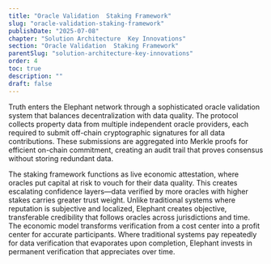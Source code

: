 ```yaml
---
title: "Oracle Validation  Staking Framework"
slug: "oracle-validation-staking-framework"
publishDate: "2025-07-08"
chapter: "Solution Architecture  Key Innovations"
section: "Oracle Validation  Staking Framework"
parentSlug: "solution-architecture-key-innovations"
order: 4
toc: true
description: ""
draft: false
---
```


Truth enters the Elephant network through a sophisticated oracle validation system that balances decentralization with data quality. The protocol collects property data from multiple independent oracle providers, each required to submit off-chain cryptographic signatures for all data contributions. These submissions are aggregated into Merkle proofs for efficient on-chain commitment, creating an audit trail that proves consensus without storing redundant data.

The staking framework functions as live economic attestation, where oracles put capital at risk to vouch for their data quality. This creates escalating confidence layers—data verified by more oracles with higher stakes carries greater trust weight. Unlike traditional systems where reputation is subjective and localized, Elephant creates objective, transferable credibility that follows oracles across jurisdictions and time. The economic model transforms verification from a cost center into a profit center for accurate participants. Where traditional systems pay repeatedly for data verification that evaporates upon completion, Elephant invests in permanent verification that appreciates over time.
